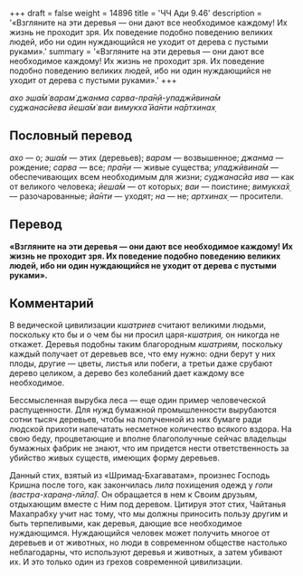 +++
draft = false
weight = 14896
title = 'ЧЧ Ади 9.46'
description = '«Взгляните на эти деревья — они дают все необходимое каждому! Их жизнь не проходит зря. Их поведение подобно поведению великих людей, ибо ни один нуждающийся не уходит от дерева с пустыми руками».'
summary = '«Взгляните на эти деревья — они дают все необходимое каждому! Их жизнь не проходит зря. Их поведение подобно поведению великих людей, ибо ни один нуждающийся не уходит от дерева с пустыми руками».'
+++

_ахо эша̄м̇ варам̇ джанма сарва-пра̄н̣й-упаджӣвина̄м  
суджанасйева йеша̄м̇ ваи вимукха̄ йа̄нти на̄ртхинах̣_

## Пословный перевод

_ахо_ — о; _эша̄м_ — этих (деревьев); _варам_ — возвышенное; _джанма_ — рождение; _сарва_ — все; _пра̄н̣и_ — живые существа; _упаджӣвина̄м_ — обеспечивающих всем необходимым для жизни; _суджанасйа_ _ива_ — как от великого человека; _йеша̄м_ — от которых; _ваи_ — поистине; _вимукха̄х̣_ — разочарованные; _йа̄нти_ — уходят; _на_ — не; _артхинах̣_ — просители.

## Перевод

**«Взгляните на эти деревья — они дают все необходимое каждому! Их жизнь не проходит зря. Их поведение подобно поведению великих людей, ибо ни один нуждающийся не уходит от дерева с пустыми руками».**

## Комментарий

В ведической цивилизации _кшатриев_ считают великими людьми, поскольку кто бы и о чем бы ни просил царя-_кшатрия,_ он никогда не откажет. Деревья подобны таким благородным _кшатриям,_ поскольку каждый получает от деревьев все, что ему нужно: одни берут у них плоды, другие — цветы, листья или побеги, а третьи даже срубают дерево целиком, а дерево без колебаний дает каждому все необходимое.

Бессмысленная вырубка леса — еще один пример человеческой распущенности. Для нужд бумажной промышленности вырубаются сотни тысяч деревьев, чтобы на полученной из них бумаге ради людской прихоти напечатать несметное количество всякого вздора. На свою беду, процветающие и вполне благополучные сейчас владельцы бумажных фабрик не знают, что им придется нести ответственность за убийство живых существ, имеющих форму деревьев.

Данный стих, взятый из «Шримад-Бхагаватам», произнес Господь Кришна после того, как закончилась _лила_ похищения одежд у _гопи (вастра-харан̣а-лӣла̄)._ Он обращается в нем к Своим друзьям, отдыхающим вместе с Ним под деревом. Цитируя этот стих, Чайтанья Махапрабху учит нас тому, что мы должны приносить пользу другим и быть терпеливыми, как деревья, дающие все необходимое нуждающимся. Нуждающийся человек может получить многое от деревьев и от животных, но люди в современном обществе настолько неблагодарны, что используют деревья и животных, а затем убивают их. И это только один из грехов современной цивилизации.
